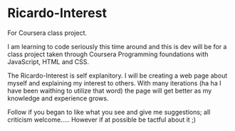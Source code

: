 # Ricardo-Interest
For Coursera class project.

I am learning to code seriously this time around and this is dev will be for a class project taken through Coursera Programming foundations with JavaScript, HTML and CSS.

The Ricardo-Interest is self explanitory. I will be creating a web page about myself and explaining my interest to others. With many iterations (ha ha I have been waithing to utilize that word) the page will get better as my knowledge and experience grows. 

Follow if you began to like what you see and give me suggestions; all criticism welcome..... However if at possible be tactful about it ;)
